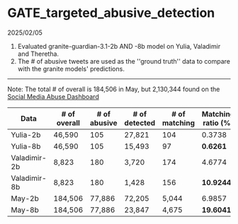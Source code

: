 # GATE_targeted_abusive_detection

2025/02/05

1. Evaluated granite-guardian-3.1-2b AND -8b model on Yulia, Valadimir and Theretha.
2. The # of abusive tweets are used as the ''ground truth'' data to compare with the granite models' predictions.
--------
Note: The total # of overall is 184,506 in May, but 2,130,344 found on the [Social Media Abuse Dashboard](https://demos.gate.ac.uk/fcdo/platforms/theresa_may/)

| Data           | # of overall | # of abusive  | # of detected  |  # of matching  |  Matching ratio (%)  |
| -----------    | -----------  | ----------- | ----------- | ----------- | ----------- |
| Yulia-2b       |    46,590    |   105       |   27,821    |      104    |    0.3738   |
| Yulia-8b       |    46,590    |   105       |   15,493    |      97     |  **0.6261** |
| Valadimir-2b   |     8,823    |   180       |   3,720     |    174      |    4.6774   |
| Valadimir-8b   |     8,823    |   180       |   1,428     |    156      | **10.9244** |
| May-2b         |    184,506   |  77,886     |   72,205    |    5,044    |   6.9857    |
| May-8b         |    184,506   |  77,886     |   23,847    |    4,675    | **19.6041** |
